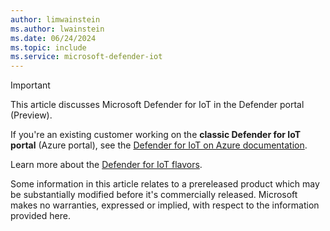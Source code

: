 ```yaml
---
author: limwainstein
ms.author: lwainstein
ms.date: 06/24/2024
ms.topic: include
ms.service: microsoft-defender-iot
---
```


> [!IMPORTANT]
> 
> This article discusses Microsoft Defender for IoT in the Defender portal (Preview).
>
> If you're an existing customer working on the **classic Defender for IoT portal** (Azure portal), see the [Defender for IoT on Azure documentation](/azure/defender-for-iot/organizations/overview).
>
> Learn more about the [Defender for IoT flavors](/defender-for-iot/microsoft-defender-iot.md#what-are-the-different-flavors-for-microsoft-defender-for-iot).
>
> Some information in this article relates to a prereleased product which may be substantially modified before it's commercially released. Microsoft makes no warranties, expressed or implied, with respect to the information provided here.